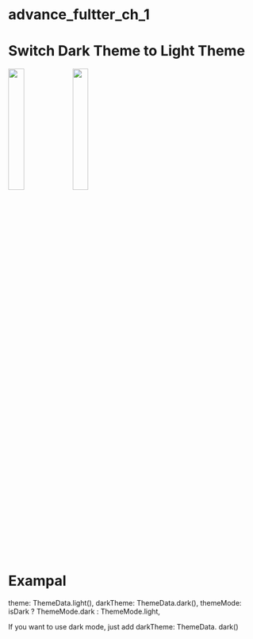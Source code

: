 # advance_fultter_ch_1
# Switch Dark Theme to Light Theme

<img src="https://github.com/Eku0425/advance_fultter_ch_1/assets/149374328/3d3050c0-cd7b-4458-a56c-d48c1733b7aa" height=25% width=25%>
<img src="https://github.com/Eku0425/advance_fultter_ch_1/assets/149374328/f2f2c68f-bf63-43bd-87e5-55859ab89628" height=25% width=25%>

# Exampal
theme: ThemeData.light(),
darkTheme: ThemeData.dark(),
themeMode: isDark ? ThemeMode.dark : ThemeMode.light,

 If you want to use dark mode, just add darkTheme: ThemeData. dark()

